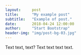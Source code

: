 ```yaml
---
layout:     post
title:      "My example post"
subtitle:   "Example of post."
date:       2018-04-24 12:00:00
author:     "Start Bootstrap"
header-img: "img/post-bg-03.jpg"
---
```


<p>Text text, text? Text text text text.</p>
